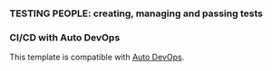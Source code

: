 ### TESTING PEOPLE: creating, managing and passing tests
### CI/CD with Auto DevOps

This template is compatible with [Auto DevOps](https://docs.gitlab.com/ee/topics/autodevops/).

